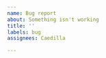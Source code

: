 ```yaml
---
name: Bug report
about: Something isn't working
title: ''
labels: bug
assignees: Caedilla

---
```



